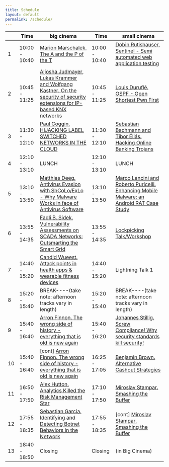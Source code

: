 ```yaml
---
title: Schedule
layout: default
permalink: /schedule/
---
```


|   | Time          | big cinema                                                                                                                          | Time          | small cinema                                                                                           |
| - | ------------- | ----------------------------------------------------------------------------------------------------------------------------------- | ------------- | ------------------------------------------------------------------------------------------------------ |
|1  | 10:00 - 10:40 | [Marion Marschalek. The A and the P of the T](/talks/#5)                                                                            | 10:00 - 10:40 | [Dobin Rutishauser. Sentinel - Semi automated web application testing](/talks/#10)                     |
|2  | 10:45 - 11:25 | [Aljosha Judmayer, Lukas Krammer and Wolfgang Kastner. On the security of security extensions for IP-based KNX networks](/talks/#1) | 10:45 - 11:25 | [Louis Duruflé. OSPF - Open Shortest Pwn First](/talks/#9)                                             |
|3  | 11:30 - 12:10 | [Paul Coggin. HIJACKING LABEL SWITCHED NETWORKS IN THE CLOUD](/talks/#2)                                                            | 11:30 - 12:10 | [Sebastian Bachmann and Tibor Éliás. Hacking Online Banking Trojans](/talks/#6)                        |
|4  | 12:10 - 13:10 | LUNCH                                                                                                                               | 12:10 - 13:10 | LUNCH                                                                                                  |
|5  | 13:10 - 13:50 | [Matthias Deeg. Antivirus Evasion with ShCoLo/ExLo - Why Malware Works in face of Antivirus Software](/talks/#13)                   | 13:10 - 13:50 | [Marco Lancini and Roberto Puricelli. Enhancing Mobile Malware: an Android RAT Case Study](/talks/#16) |
|6  | 13:55 - 14:35 | [Fadli B. Sidek. Vulnerability Assessments on SCADA Networks: Outsmarting the Smart Grid](/talks/#4)                                | 13:55 - 14:35 | [Lockpicking Talk/Workshop](/talks/#18)                                                                |
|7  | 14:40 - 15:20 | [Candid Wueest. Attack points in health apps & wearable fitness devices](/talks/#8)                                                 | 14:40 - 15:20 | Lightning Talk 1                                                                                       |
|8  | 15:20 - 15:40 | BREAK----(take note: afternoon tracks vary in length)                                                                                  | 15:20 - 15:40 | BREAK----(take note: afternoon tracks vary in length)                                                                                                  |
|9  | 15:40 - 16:40 | [Arron Finnon. The wrong side of history - everything that is old is new again](/talks/#7)                                          | 15:40 - 16:20 | [Johannes Stillig. Screw Compliance! Why security standards kill security!](/talks/#12)                |
|10 | 15:40 - 16:40 | \[cont\] [Arron Finnon. The wrong side of history - everything that is old is new again](/talks/#7)                                 | 16:25 - 17:05 | [Benjamin Brown. Alternative Cashout Strategies](/talks/#14)                                           |
|11 | 16:50 - 17:50 | [Alex Hutton. Analytics Killed the Risk Management Star](/talks/#15)                                                                | 17:10 - 17:50 | [Miroslav Stampar. Smashing the Buffer](/talks/#11)                                                    |
|12 | 17:55 - 18:35 | [Sebastian Garcia. Identifying and Detecting Botnet Behaviors in the Network](/talks/#17)                                           | 17:55 - 18:35 | \[cont\] [Miroslav Stampar. Smashing the Buffer](/talks/#11)                                           |
|13 | 18:40 - 18:50 | Closing                                                                                                                             | Closing | (in Big Cinema)                                                                                              |
